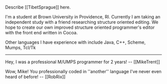 Describe [[TibetSprague]] here.

I'm a student at Brown University in Providence, RI. Currently I am taking an independent study with a friend researching structure oriented editing. We hope to create our own improved structure oriented programmer's editor with the front end written in Cocoa.

Other languages I have experience with include Java, C++, Scheme, Mumps, Tcl/Tk


----

Hey, I was a professional M/UMPS programmer for 2 years! -- [[MikeTrent]]

Wow, Mike! You professionally coded in ''another'' language I've never even heard of before! -- [[RobRix]]